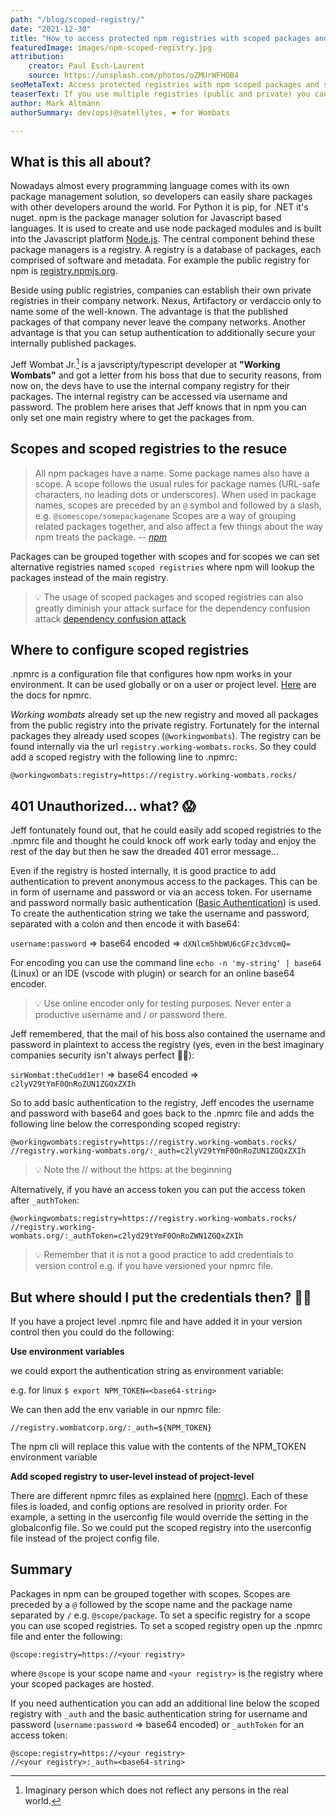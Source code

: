 ```yaml
---
path: "/blog/scoped-registry/"
date: "2021-12-30"
title: "How to access protected npm registries with scoped packages and scoped registries"
featuredImage: images/npm-scoped-registry.jpg
attribution:
    creator: Paul Esch-Laurent
    source: https://unsplash.com/photos/oZMUrWFHOB4
seoMetaText: Access protected registries with npm scoped packages and scoped registries
teaserText: If you use multiple registries (public and private) you can use npm and scoped registries to configure access to multiple registries even if they are protected.
author: Mark Altmann
authorSummary: dev(ops)@satellytes, ❤️ for Wombats

---
```

## What is this all about?

Nowadays almost every programming language comes with its own package management solution, so developers can easily share packages with other developers around the world. For Python it is pip, for .NET it's nuget. npm is the package manager solution for Javascript based languages. It is used to create and use node packaged modules and is built into the Javascript platform [Node.js](http://www.nodejs.org/). The central component behind these package managers is a registry. A registry is a database of packages, each comprised of software and metadata. For example the public registry for npm is [registry.npmjs.org](http://registry.npmjs.org).

Beside using public registries, companies can establish their own private registries in their company network. Nexus, Artifactory or verdaccio only to name some of the well-known. The advantage is that the published packages of that company never leave the company networks. Another advantage is that you can setup authentication to additionally secure your internally published packages.

Jeff Wombat Jr.[^1] is a javscripty/typescript developer at **"Working Wombats"** and got a letter from his boss that due to security reasons, from now on, the devs have to use the internal company registry for their packages. The internal registry can be accessed via username and password. The problem here arises that Jeff knows that in npm you can only set one main registry where to get the packages from.

[^1]: Imaginary person which does not reflect any persons in the real world.

## Scopes and scoped registries to the resuce

> All npm packages have a name. Some package names also have a scope. A scope follows the usual rules for package names (URL-safe characters, no leading dots or underscores). When used in package names, scopes are preceded by an `@` symbol and followed by a slash, e.g. `@somescope/somepackagename` Scopes are a way of grouping related packages together, and also affect a few things about the way npm treats the package.
> -- <cite>[npm](https://docs.npmjs.com/cli/v8/using-npm/scope)</cite>

Packages can be grouped together with scopes and for scopes we can set alternative registries named `scoped registries` where npm will lookup the packages instead of the main registry.

> 💡 The usage of scoped packages and scoped registries can also greatly diminish your attack surface for the dependency confusion attack [dependency confusion attack](https://snyk.io/blog/detect-prevent-dependency-confusion-attacks-npm-supply-chain-security/)

## Where to configure scoped registries

.npmrc is a configuration file that configures how npm works in your environment. It can be used globally or on a user or project level. [Here](https://docs.npmjs.com/cli/v8/configuring-npm/npmrc) are the docs for npmrc.

*Working wombats* already set up the new registry and moved all packages from the public registry into the private registry. Fortunately for the internal packages they already used scopes (`@workingwombats`). The registry can be found internally via the url `registry.working-wombats.rocks`. So they could add a scoped registry with the following line to .npmrc:

```
@workingwombats:registry=https://registry.working-wombats.rocks/
```
## 401 Unauthorized... what? 😱

Jeff fontunately found out, that he could easily add scoped registries to the .npmrc file and thought he could knock off work early today and enjoy the rest of the day but then he saw the dreaded 401 error message...

Even if the registry is hosted internally, it is good practice to add authentication to prevent anonymous access to the packages. This can be in form of username and password or via an access token. For username and password normally basic authentication ([Basic Authentication](https://en.wikipedia.org/wiki/Basic_access_authentication)) is used. To create the authentication string we take the username and password, separated with a colon and then encode it with base64:

`username:password` ⇒ base64 encoded ⇒ `dXNlcm5hbWU6cGFzc3dvcmQ=`

For encoding you can use the command line `echo -n 'my-string' | base64` (Linux) or an IDE (vscode with plugin) or search for an online base64 encoder.

>💡 Use online encoder only for testing purposes. Never enter a productive username and / or password there.

Jeff remembered, that the mail of his boss also contained the username and password in plaintext to access the registry (yes, even in the best imaginary companies security isn't always perfect 🤷‍♂️):

`sirWombat:theCudd1er!` ⇒ base64 encoded ⇒ `c2lyV29tYmF0OnRoZUN1ZGQxZXIh`

So to add basic authentication to the registry, Jeff encodes the username and password with base64 and goes back to the .npmrc file and adds the following line below the corresponding scoped registry:

```
@workingwombats:registry=https://registry.working-wombats.rocks/
//registry.working-wombats.org/:_auth=c2lyV29tYmF0OnRoZUN1ZGQxZXIh
```

>💡 Note the // without the https: at the beginning

Alternatively, if you have an access token you can put the access token after `_authToken`:

```
@workingwombats:registry=https://registry.working-wombats.rocks/
//registry.working-wombats.org/:_authToken=c2lyd29tYmF0OnRoZWN1ZGQxZXIh
```

>💡 Remember that it is not a good practice to add credentials to version control e.g. if you have versioned your npmrc file.

## But where should I put the credentials then? 🤷‍♂️

If you have a project level .npmrc file and have added it in your version control then you could do the following:

**Use environment variables**

we could export the authentication string as environment variable:

e.g. for linux `$ export NPM_TOKEN=<base64-string>`

We can then add the env variable in our npmrc file:

```
//registry.wombatcorp.org/:_auth=${NPM_TOKEN}
```

The npm cli will replace this value with the contents of the NPM_TOKEN environment variable
    
**Add scoped registry to user-level instead of project-level**

There are different npmrc files as explained here ([npmrc](https://docs.npmjs.com/cli/v8/configuring-npm/npmrc)). 
Each of these files is loaded, and config options are resolved in priority order. For example, a setting in the userconfig file would override the setting in the globalconfig file. So we could put the scoped registry into the userconfig file instead of the project config file.

## Summary

Packages in npm can be grouped together with scopes. Scopes are preceded by a `@` followed by the scope name and the package name separated by `/` e.g. `@scope/package`. To set a specific registry for a scope you can use scoped registries. To set a scoped registry open up the .npmrc file and enter the following:

```
@scope:registry=https://<your registry>
```

where `@scope` is your scope name and `<your registry>` is the registry where your scoped packages are hosted. 

If you need authentication you can add an additional line below the scoped registry with `_auth` and the basic authentication string for username and password (`username:password` ⇒ base64 encoded) or `_authToken` for an access token:

```
@scope:registry=https://<your registry>
//<your registry>:_auth=<base64-string>
```

